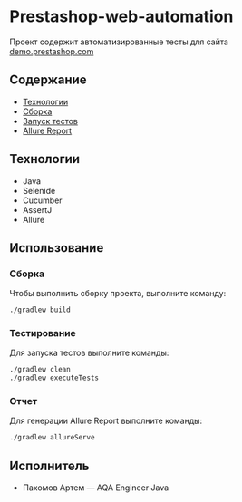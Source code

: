 # Prestashop-web-automation
Проект содержит автоматизированные тесты для сайта [demo.prestashop.com](https:/demo.prestashop.com)

## Содержание
- [Технологии](#технологии)
- [Сборка](#сборка)
- [Запуск тестов](#тестирование)
- [Allure Report](#отчет)

## Технологии
- Java
- Selenide
- Cucumber
- AssertJ
- Allure 

## Использование

### Сборка
Чтобы выполнить сборку проекта, выполните команду: 
```sh
./gradlew build
```

### Тестирование
Для запуска тестов выполните команды:
```sh
./gradlew clean
./gradlew executeTests
```
### Отчет
Для генерации Allure Report выполните команды:
```sh
./gradlew allureServe
```
## Исполнитель
- Пахомов Артем — AQA Engineer Java